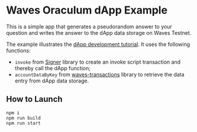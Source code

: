 # Waves Oraculum dApp Example

This is a simple app that generates a pseudorandom answer to your question and writes the answer to the dApp data storage on Waves Testnet.

The example illustrates the [dApp development tutorial](https://docs.waves.tech/en/building-apps/smart-contracts/writing-dapps). It uses the following functions:

* `invoke` from [Signer](https://docs.waves.tech/en/building-apps/waves-api-and-sdk/client-libraries/signer) library to create an invoke script transaction and thereby call the dApp function;
* `accountDataByKey` from [waves-transactions](https://wavesplatform.github.io/waves-transactions/index.html) library to retrieve the data entry from dApp data storage.

## How to Launch

```shell
npm i 
npm run build
npm run start
```
